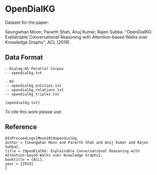 # OpenDialKG 

Dataset for the paper:

Seungwhan Moon, Pararth Shah, Anuj Kumar, Rajen Subba. "OpenDialKG: Explainable Conversational Reasoning with Attention-based Walks over Knowledge Graphs", ACL (2019).

## Data Format

```
- Dialog-KG Parallel Corpus
-- opendialkg.txt

- KG
-- opendialkg_entities.txt
-- opendialkg_relations.txt
-- opendialkg_triples.txt 
```

```
[opendialkg.txt]
```

To cite this work please use:

## Reference

```
@InProceedings{Moon2019opendialkg,
author = {Seungwhan Moon and Pararth Shah and Anuj Kumar and Rajen Subba},
title = {OpenDialKG: Explainable Conversational Reasoning with Attention-based Walks over Knowledge Graphs},
booktitle = {ACL},
year = {2019}
}
```